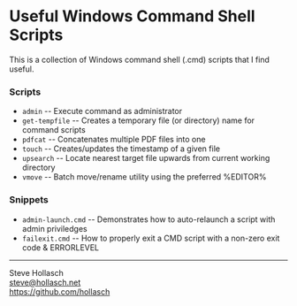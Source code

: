 Useful Windows Command Shell Scripts
====================================================================================================

This is a collection of Windows command shell (.cmd) scripts that I find useful.

### Scripts
- `admin`        -- Execute command as administrator
- `get-tempfile` -- Creates a temporary file (or directory) name for command scripts
- `pdfcat`       -- Concatenates multiple PDF files into one
- `touch`        -- Creates/updates the timestamp of a given file
- `upsearch`     -- Locate nearest target file upwards from current working directory
- `vmove`        -- Batch move/rename utility using the preferred %EDITOR%

### Snippets
- `admin-launch.cmd` -- Demonstrates how to auto-relaunch a script with admin priviledges
- `failexit.cmd` -- How to properly exit a CMD script with a non-zero exit code & ERRORLEVEL


----
Steve Hollasch<br>
steve@hollasch.net<br>
https://github.com/hollasch
